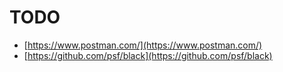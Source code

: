 # TODO

* [https://www.postman.com/](https://www.postman.com/)
* [https://github.com/psf/black](https://github.com/psf/black)



